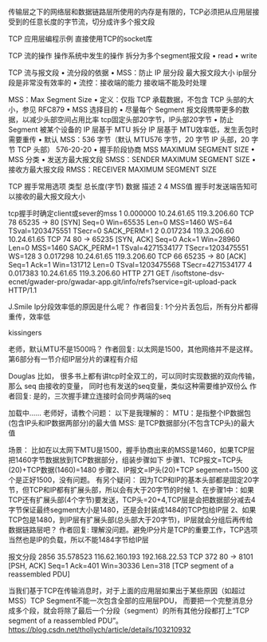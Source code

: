 传输层之下的网络层和数据链路层所使用的内存是有限的，TCP必须把从应用层接受到的任意长度的字节流，切分成许多个报文段


TCP 应用层编程示例   直接使用TCP的socket库


TCP 流的操作  操作系统中发生的操作    拆分为多个segment报文段
• read
• write


TCP 流与报文段
• 流分段的依据
  • MSS：防止 IP 层分段   最大报文段大小    ip层分段是非常没有效率的
  • 流控：接收端的能力   接收端不能及时处理



MSS：Max Segment Size
• 定义：仅指 TCP 承载数据，不包含 TCP 头部的大小，参见 RFC879
• MSS 选择目的
    • 尽量每个 Segment 报文段携带更多的数据，以减少头部空间占用比率   tcp固定头部20字节，IP头部20字节
    • 防止 Segment 被某个设备的 IP 层基于 MTU 拆分    IP 层基于 MTU效率低，发生丢包时需要重传
• 默认 MSS：536 字节（默认 MTU576 字节，20 字节 IP 头部，20 字节 TCP 头部）   576-20-20
• 握手阶段协商 MSS       MAXIMUM SEGMENT SIZE
• MSS 分类
    • 发送方最大报文段 SMSS：SENDER MAXIMUM SEGMENT SIZE
    • 接收方最大报文段 RMSS：RECEIVER MAXIMUM SEGMENT SIZE

TCP 握手常用选项
类型 总长度(字节) 数据  描述
2   4          MSS值 握手时发送端告知可以接收的最大报文段大小


tcp握手时确定client或sever的mss
1	0.000000	10.24.61.65	119.3.206.60	TCP	78		65235 → 80 [SYN] Seq=0 Win=65535 Len=0 MSS=1460 WS=64 TSval=1203475551 TSecr=0 SACK_PERM=1
2	0.017234	119.3.206.60	10.24.61.65	TCP	74		80 → 65235 [SYN, ACK] Seq=0 Ack=1 Win=28960 Len=0 MSS=1460 SACK_PERM=1 TSval=4271534177 TSecr=1203475551 WS=128
3	0.017298	10.24.61.65	119.3.206.60	TCP	66		65235 → 80 [ACK] Seq=1 Ack=1 Win=131712 Len=0 TSval=1203475568 TSecr=4271534177
4	0.017383	10.24.61.65	119.3.206.60	HTTP	271		GET /isoftstone-dsv-ecnet/gwader-pro/gwadar-app.git/info/refs?service=git-upload-pack HTTP/1.1


J.Smile
Ip分段效率低的原因是什么呢？
作者回复: 1个分片丢包后，所有分片都得重传，效率低

kissingers

老师，默认MTU不是1500吗？
作者回复: 以太网是1500，其他网络并不是这样。第6部分有一节介绍IP层分片的课程有介绍


Douglas
比如， 很多书上都有讲tcp时全双工的，可以同时实现数据的双向传输，那么 seq 由接收的变量， 同时也有发送的seq变量，类似这种需要维护双份么
作者回复: 是的，三次握手建立连接时会同步两端的seq



加载中……
老师好，请教个问题：
以下是我理解的：
MTU：是指整个IP数据包(包含IP头和IP数据两部分)的最大值
MSS: 是TCP数据部分(不包含TCP头)的最大值

场景：
比如在以太网下MTU是1500，握手协商出来的MSS是1460，如果TCP层把1460字节数据放到TCP数据部分，组装步骤如下
步骤1、TCP报文=TCP头(20)+TCP数据(1460)=1480
步骤2、IP报文=IP头(20)+TCP segement=1500
这个是正好1500，没有问题。
有另个疑问：
因为TCP和IP的基本头部都是固定20字节，但TCP和IP都有扩展头部，所以会有大于20字节的时候
1、在步骤1中：如果TCP还有扩展头部(4个字节)要发送，TCP头=20+4,TCP层是会把数据部分减去4字节保证最终segment大小是1480，还是会封装成1484的TCP包给IP层
2、如果TCP包是1480，到IP层有扩展头部(总头部大于20字节)，IP层就会分组后再传给数据链路层吧？
作者回复: 理解没问题。避免IP分片是TCP的重要工作，TCP选项当然也是IP的负载，所以不能1484字节给IP层



报文分段
2856	35.578523	116.62.160.193	192.168.22.53	TCP	372		80 → 8101 [PSH, ACK] Seq=1 Ack=401 Win=30336 Len=318 [TCP segment of a reassembled PDU]

当我们基于TCP在传输消息时，对于上面的应用层如果出于某些原因（如超过MSS）TCP Segment不能一次包含全部的应用层PDU，
而要把一个完整消息分成多个段，就会将除了最后一个分段（segment）的所有其他分段都打上“TCP segment of a reassembled PDU”。
https://blog.csdn.net/thollych/article/details/103210932